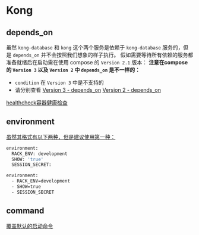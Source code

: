 # Kong

## depends_on
虽然 `kong-database` 和 `kong` 这个两个服务是依赖于 `kong-database` 服务的，但是 `depends_on` 并不会按照我们想象的样子执行。
假如需要等待所有依赖的服务都准备就绪后在启动需在使用 compose 的 `Version 2.1` 版本：
**注意在compose 的 `Version 3` 以及 `Version 2` 中 `depends_on` 是不一样的：**
- `condition` 在 `Version 3` 中是不支持的
- 请分别查看 [Version 3 - depends_on](https://docs.docker.com/compose/compose-file/#depends_on) [Version 2 - depends_on](https://docs.docker.com/compose/compose-file/compose-file-v2/#depends_on)

[healthcheck容器健康检查](https://docs.docker.com/compose/compose-file/compose-file-v2/#healthcheck)

## environment
[虽然其格式有以下两种，但是建议使用第一种：](https://docs.docker.com/compose/compose-file/#environment)
```bash
environment:
  RACK_ENV: development
  SHOW: 'true'
  SESSION_SECRET:

environment:
  - RACK_ENV=development
  - SHOW=true
  - SESSION_SECRET
```

## command
[覆盖默认的启动命令](https://docs.docker.com/compose/compose-file/#command)
